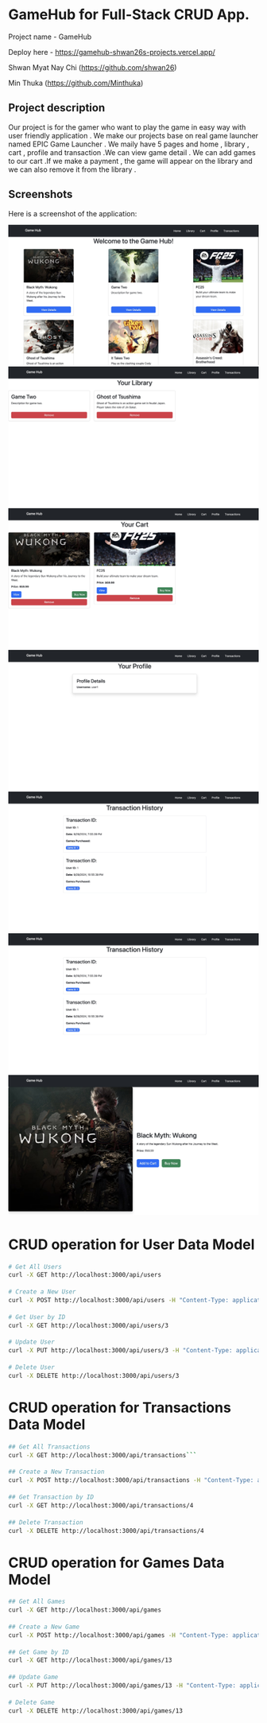 # GameHub for Full-Stack CRUD App.
Project name - GameHub 

Deploy here - https://gamehub-shwan26s-projects.vercel.app/

Shwan Myat Nay Chi (https://github.com/shwan26)
 
Min Thuka (https://github.com/Minthuka)

## Project description 
Our project is for the gamer who want to play the game in easy way with user friendly application . We make our projects base on real game launcher named EPIC Game Launcher . We maily have 5 pages and home , library , cart , profile and transaction .We can view game detail . We can add games to our cart .If we make a payment , the game will appear on the library and we can also remove it from the library .

## Screenshots

Here is a screenshot of the application:

![Home Page](screenshots/HomePage.jpg)
![Library Page](screenshots/Library.jpg)
![Cart Page](screenshots/Cart.jpg)
![Profile Page](screenshots/Profile.jpg)
![Transaction History Page](screenshots/Transaction.jpg)
![Transaction Page](screenshots/Transaction.jpg)
![Game Detail Page](screenshots/GameDetail.jpg)



# CRUD operation for User Data Model
```bash
# Get All Users
curl -X GET http://localhost:3000/api/users

# Create a New User
curl -X POST http://localhost:3000/api/users -H "Content-Type: application/json" -d '{"id": 3, "name": "John Doe", "cart": [], "library": []}'

# Get User by ID
curl -X GET http://localhost:3000/api/users/3

# Update User
curl -X PUT http://localhost:3000/api/users/3 -H "Content-Type: application/json" -d '{"id": 3, "name": "Jane Doe", "cart": [], "library": []}'

# Delete User
curl -X DELETE http://localhost:3000/api/users/3
```

# CRUD operation for Transactions Data Model
```bash
## Get All Transactions
curl -X GET http://localhost:3000/api/transactions```

## Create a New Transaction
curl -X POST http://localhost:3000/api/transactions -H "Content-Type: application/json" -d '{"id": 4, "userId": 1, "gameId": 1, "date": "2024-09-29", "amount": 19.99}'

## Get Transaction by ID
curl -X GET http://localhost:3000/api/transactions/4

## Delete Transaction
curl -X DELETE http://localhost:3000/api/transactions/4
```

# CRUD operation for Games Data Model
```bash
## Get All Games
curl -X GET http://localhost:3000/api/games

## Create a New Game
curl -X POST http://localhost:3000/api/games -H "Content-Type: application/json" -d '{"id": 13, "title": "Sample Game", "description": "This is a sample game description.", "price": 29.99}'

## Get Game by ID
curl -X GET http://localhost:3000/api/games/13

## Update Game
curl -X PUT http://localhost:3000/api/games/13 -H "Content-Type: application/json" -d '{"id": 13, "title": "Updated Sample Game", "description": "This is an updated sample game description.", "price": 24.99}'

# Delete Game
curl -X DELETE http://localhost:3000/api/games/13
```

